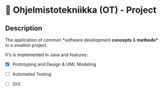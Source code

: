 # 🍊 Ohjelmistotekniikka (OT) - Project

## Description

The application of common \*software development **concepts** & **methods\*** to a smallish project.

It's is implemented in Java and features:

- [x] Prototyping and Design & UML Modeling
- [ ] Automated Testing
- [ ] GUI





